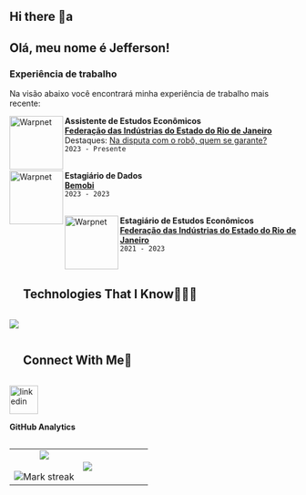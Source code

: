 ## Hi there 👋a

## Olá, meu nome é Jefferson!

### Experiência de trabalho

Na visão abaixo você encontrará minha experiência de trabalho mais recente:

[<img align="left" height="94px" width="94px" alt="Warpnet" src="https://encrypted-tbn0.gstatic.com/images?q=tbn:ANd9GcR8RAKLC-xVppZvNfdJKK26tufYOj2Ybq4cpg&s"/>](https://www.firjan.com.br/)

**Assistente de Estudos Econômicos** \
[**Federação das Indústrias do Estado do Rio de Janeiro**](https://www.firjan.com.br/) \
Destaques: [Na disputa com o robô, quem se garante?](https://oglobo.globo.com/economia/noticia/2024/07/16/na-disputa-com-o-robo-quem-se-garante-veja-as-profissoes-mais-imunes-a-inteligencia-artificial.ghtml) \
`2023 - Presente` \
<br/>

[<img align="left" height="94px" width="94px" alt="Warpnet" src="https://encrypted-tbn0.gstatic.com/images?q=tbn:ANd9GcS4FEygEphxNZjlDfYSjqA59ql-ZpgV9r_ndw&s"/>](https://www.bemobi.com/)
**Estagiário de Dados** \
[**Bemobi**](https://www.firjan.com.br/)   \
`2023 - 2023` \
<br/>

[<img align="left" height="94px" width="94px" alt="Warpnet" src="https://encrypted-tbn0.gstatic.com/images?q=tbn:ANd9GcR8RAKLC-xVppZvNfdJKK26tufYOj2Ybq4cpg&s"/>](https://www.firjan.com.br/)

**Estagiário de Estudos Econômicos** \
[**Federação das Indústrias do Estado do Rio de Janeiro**](https://www.firjan.com.br/)  \
`2021 - 2023`
<br/>
<br/>

</p>        

<!--- stats (end) -->

<!--h1 without bottom border-->
<div id="user-content-toc">
  <ul align="left">
    <summary><h2 style="display: inline-block">Technologies That I Know👨🏻‍💻</h2></summary>
  </ul>
</div>
<!--tech stack icons-->
<p align="left">
  <a href="https://skillicons.dev">
    <img src="https://skillicons.dev/icons?i=r,python,github,vscode,postgres,mysql,&perline=14" />
  </a>
</p>


<!-- Connect with me -->
<!--h2 without bottom border-->
<div id="user-content-toc">
  <ul align="left">
    <summary><h2 style="display: inline-block">Connect With Me🤝</h2></summary>
  </ul>
</div>

<!--icons and links-->
<p align="left">
<a href="https://www.linkedin.com/in/jefferson-silva-guilherme-6b510120a/" target="blank"><img align="center" src="https://user-images.githubusercontent.com/88904952/234979284-68c11d7f-1acc-4f0c-ac78-044e1037d7b0.png" alt="linkedin" height="50" width="50" /></a>

  
</p>


**GitHub Analytics**

<!--- stats & Trophy (start) -->
<p align="left">
  <!--- stats (start) -->
<table align="left">
<tr border="none">
<td width="50%" align="center">
  
  <img  align="center"  src="https://github-readme-stats.vercel.app/api?username=js-guilherme&theme=dark&show_icons=true&count_private=true" />
  <br></br>
  <img  title="🔥 Get streak stats for your profile at git.io/streak-stats" alt="Mark streak" src="https://github-readme-streak-stats.herokuapp.com/?user=js-guilherme&theme=dark&hide_border=false" /> 
</td>

<td width="50%" align="left">

  <img  align="left"  src="https://github-readme-stats.anuraghazra1.vercel.app/api/top-langs/?username=js-guilherme&theme=dark&hide_border=false&no-bg=true&no-frame=true&langs_count=10"/>
  
  </td>
</tr>
</table>
<!--- stats (end) -->


</p>        
<!--- stats (end) -->
